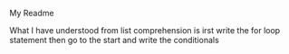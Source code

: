 My Readme

What I have understood from list comprehension is irst write the for loop statement then go to the start and write the conditionals
